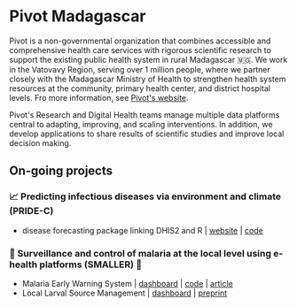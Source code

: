 # Pivot Madagascar

Pivot is a non-governmental organization that combines accessible and comprehensive health care services with rigorous scientific research to support the existing public health system in rural Madagascar 🇲🇬. We work in the Vatovavy Region, serving over 1 million people, where we partner closely with the Madagascar Ministry of Health to strengthen health system resources at the community, primary health center, and district hospital levels. Fro more information, see [Pivot's website](https://www.pivotworks.org/).

Pivot's Research and Digital Health teams manage multiple data platforms central to adapting, improving, and scaling interventions. In addition, we develop applications to share results of scientific studies and improve local decision making.

## On-going projects

### 📈 Predicting infectious diseases via environment and climate (PRIDE-C)

- disease forecasting package linking DHIS2 and R | [website](https://pivot-madagascar.github.io/PRIDEC-package/) | [code](https://github.com/Pivot-Madagascar/PRIDEC-package)

### 🦟 Surveillance and control of malaria at the local level using e-health platforms (SMALLER) 🦟

- Malaria Early Warning System | [dashboard](https://smaller.pivot-dashboard.org/) | [code](https://gitlab.com/pivot-sci-apps/smaller-shiny) | [article](https://doi.org/10.1186/s12936-025-05266-0)
- Local Larval Source Management | [dashboard](https://lsm.pivot-dashboard.org/) | [preprint](https://www.researchsquare.com/article/rs-5181799/v1)
